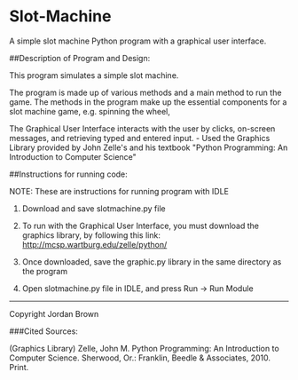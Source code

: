 # Slot-Machine
A simple slot machine Python program with a graphical user interface.

##Description of Program and Design:

This program simulates a simple slot machine.

The program is made up of various methods and a main method to run the game.
The methods in the program make up the essential components for a slot
machine game, e.g. spinning the wheel,

The Graphical User Interface interacts with the user by clicks, on-screen
messages, and retrieving typed and entered input.
    - Used the Graphics Library provided by John Zelle's and his textbook
        "Python Programming: An Introduction to Computer Science"


##Instructions for running code:

NOTE: These are instructions for running program with IDLE

1. Download and save slotmachine.py file

2. To run with the Graphical User Interface, you must download the graphics
    library, by following this link: http://mcsp.wartburg.edu/zelle/python/
    
3. Once downloaded, save the graphic.py library in the same directory as the
    program
    
4. Open slotmachine.py file in IDLE, and press Run -> Run Module


    
----------------------
Copyright Jordan Brown

###Cited Sources:
    
(Graphics Library)
Zelle, John M. Python Programming: An Introduction to Computer Science. Sherwood, Or.: Franklin, Beedle & Associates, 2010. Print.



